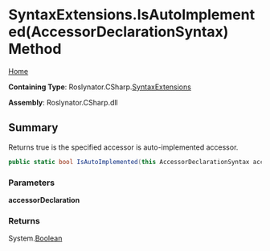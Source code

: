 <a name="_top"></a>

# SyntaxExtensions\.IsAutoImplemented\(AccessorDeclarationSyntax\) Method

[Home](../../../../README.md#_top)

**Containing Type**: Roslynator\.CSharp\.[SyntaxExtensions](../README.md#_top)

**Assembly**: Roslynator\.CSharp\.dll

## Summary

Returns true is the specified accessor is auto\-implemented accessor\.

```csharp
public static bool IsAutoImplemented(this AccessorDeclarationSyntax accessorDeclaration)
```

### Parameters

**accessorDeclaration**

### Returns

System\.[Boolean](https://docs.microsoft.com/en-us/dotnet/api/system.boolean)

